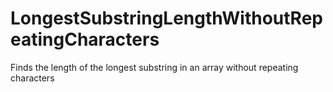 # LongestSubstringLengthWithoutRepeatingCharacters
Finds the length of the longest substring in an array without repeating characters
